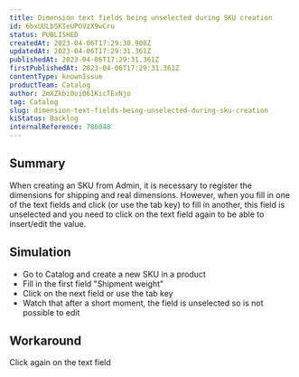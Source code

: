 ```yaml
---
title: Dimension text fields being unselected during SKU creation
id: 6bxUULbSKIeUPOVzX9wCru
status: PUBLISHED
createdAt: 2023-04-06T17:29:30.908Z
updatedAt: 2023-04-06T17:29:31.361Z
publishedAt: 2023-04-06T17:29:31.361Z
firstPublishedAt: 2023-04-06T17:29:31.361Z
contentType: knownIssue
productTeam: Catalog
author: 2mXZkbi0oi061KicTExNjo
tag: Catalog
slug: dimension-text-fields-being-unselected-during-sku-creation
kiStatus: Backlog
internalReference: 786048
---
```


## Summary


When creating an SKU from Admin, it is necessary to register the dimensions for shipping and real dimensions. However, when you fill in one of the text fields and click (or use the tab key) to fill in another, this field is unselected and you need to click on the text field again to be able to insert/edit the value.


##

## Simulation



- Go to Catalog and create a new SKU in a product
- Fill in the first field "Shipment weight"
- Click on the next field or use the tab key
- Watch that after a short moment, the field is unselected so is not possible to edit


##

## Workaround


Click again on the text field




